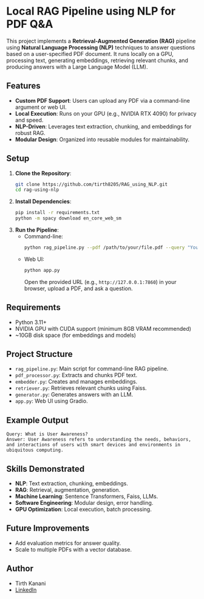# Local RAG Pipeline using NLP for PDF Q&A

This project implements a **Retrieval-Augmented Generation (RAG)** pipeline using **Natural Language Processing (NLP)** techniques to answer questions based on a user-specified PDF document. It runs locally on a GPU, processing text, generating embeddings, retrieving relevant chunks, and producing answers with a Large Language Model (LLM).

## Features
- **Custom PDF Support**: Users can upload any PDF via a command-line argument or web UI.
- **Local Execution**: Runs on your GPU (e.g., NVIDIA RTX 4090) for privacy and speed.
- **NLP-Driven**: Leverages text extraction, chunking, and embeddings for robust RAG.
- **Modular Design**: Organized into reusable modules for maintainability.

## Setup
1. **Clone the Repository**:
   ```bash
   git clone https://github.com/tirth8205/RAG_using_NLP.git
   cd rag-using-nlp
   ```
2. **Install Dependencies**:
   ```bash
   pip install -r requirements.txt
   python -m spacy download en_core_web_sm
   ```
3. **Run the Pipeline**:
   - Command-line:
     ```bash
     python rag_pipeline.py --pdf /path/to/your/file.pdf --query "Your question here"
     ```
   - Web UI:
     ```bash
     python app.py
     ```
     Open the provided URL (e.g., `http://127.0.0.1:7860`) in your browser, upload a PDF, and ask a question.

## Requirements
- Python 3.11+
- NVIDIA GPU with CUDA support (minimum 8GB VRAM recommended)
- ~10GB disk space (for embeddings and models)

## Project Structure
- `rag_pipeline.py`: Main script for command-line RAG pipeline.
- `pdf_processor.py`: Extracts and chunks PDF text.
- `embedder.py`: Creates and manages embeddings.
- `retriever.py`: Retrieves relevant chunks using Faiss.
- `generator.py`: Generates answers with an LLM.
- `app.py`: Web UI using Gradio.

## Example Output
```
Query: What is User Awareness?
Answer: User Awareness refers to understanding the needs, behaviors, and interactions of users with smart devices and environments in ubiquitous computing.
```

## Skills Demonstrated
- **NLP**: Text extraction, chunking, embeddings.
- **RAG**: Retrieval, augmentation, generation.
- **Machine Learning**: Sentence Transformers, Faiss, LLMs.
- **Software Engineering**: Modular design, error handling.
- **GPU Optimization**: Local execution, batch processing.

## Future Improvements
- Add evaluation metrics for answer quality.
- Scale to multiple PDFs with a vector database.

## Author
- Tirth Kanani
- [LinkedIn](https://www.linkedin.com/in/tirthkanani/)

